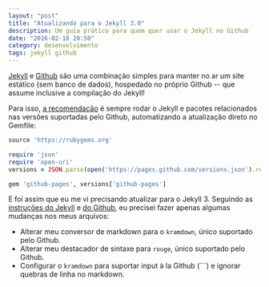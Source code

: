 ```yaml
---
layout: "post"
title: "Atualizando para o Jekyll 3.0"
description: Um guia prático para quem quer usar o Jekyll no Github
date: "2016-02-18 20:50"
category: desenvolvimento
tags: jekyll github
---
```


[Jekyll][jekyll-software] e [Github][github-service] são uma combinação simples
para manter no ar um site estático (sem banco de dados), hospedado no
próprio Github -- que assume inclusive a compilação do Jekyll!

Para isso, [a recomendação][jekyll-github-pages-setup] é sempre rodar o Jekyll
e pacotes relacionados nas versões suportadas pelo Github, automatizando a
atualização direto no Gemfile:

```ruby
source 'https://rubygems.org'

require 'json'
require 'open-uri'
versions = JSON.parse(open('https://pages.github.com/versions.json').read)

gem 'github-pages', versions['github-pages']
```

E foi assim que eu me vi precisando atualizar para o Jekyll 3. Seguindo as
[instruções do Jekyll][jekyll-upgrade] e [do Github][gh-pages-upgrade], eu
precisei fazer apenas algumas mudanças nos meus arquivos:

- Alterar meu conversor de markdown para o `kramdown`, único suportado
  pelo Github.
- Alterar meu destacador de sintaxe para `rouge`, único suportado pelo Github.
- Configurar o `kramdown` para suportar input à la Github (```) e ignorar
  quebras de linha no markdown.

[jekyll-software]: http://jekyllrb.com/
[github-service]: https://github.com/

[jekyll-github-pages-setup]: http://jekyllrb.com/docs/github-pages/#deploying-jekyll-to-github-pages
[jekyll-upgrade]: http://jekyllrb.com/docs/upgrading/2-to-3/
[gh-pages-upgrade]: https://github.com/blog/2100-github-pages-now-faster-and-simpler-with-jekyll-3-0
